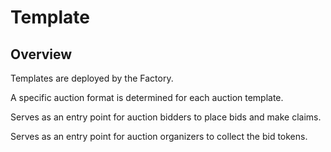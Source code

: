 # Template

## Overview

Templates are deployed by the Factory.

A specific auction format is determined for each auction template.

Serves as an entry point for auction bidders to place bids and make claims.

Serves as an entry point for auction organizers to collect the bid tokens.